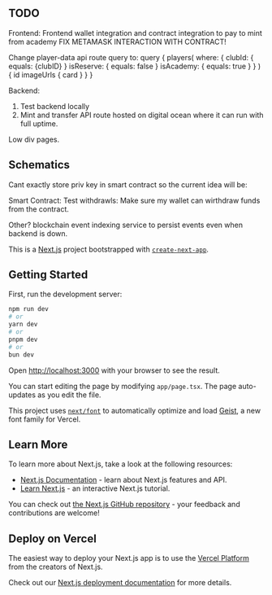 ## TODO

Frontend: 
Frontend wallet integration and contract integration to pay to mint from academy
FIX METAMASK INTERACTION WITH CONTRACT!

Change player-data api route query to:
query {
  players(
    where: {
      clubId: { equals: {clubID} }
      isReserve: { equals: false }
      isAcademy: { equals: true }
    }
  ) {
    id
    imageUrls {
      card
    }
  }
}

Backend:
1. Test backend locally
2. Mint and transfer API route hosted on digital ocean where it can run with full uptime.

Low div pages.

## Schematics

Cant exactly store priv key in smart contract so the current idea will be:

Smart Contract:
Test withdrawls: Make sure my wallet can wirthdraw funds from the contract.  


Other?
blockchain event indexing service to persist events even when backend is down.



This is a [Next.js](https://nextjs.org) project bootstrapped with [`create-next-app`](https://nextjs.org/docs/app/api-reference/cli/create-next-app).

## Getting Started

First, run the development server:

```bash
npm run dev
# or
yarn dev
# or
pnpm dev
# or
bun dev
```

Open [http://localhost:3000](http://localhost:3000) with your browser to see the result.

You can start editing the page by modifying `app/page.tsx`. The page auto-updates as you edit the file.

This project uses [`next/font`](https://nextjs.org/docs/app/building-your-application/optimizing/fonts) to automatically optimize and load [Geist](https://vercel.com/font), a new font family for Vercel.

## Learn More

To learn more about Next.js, take a look at the following resources:

- [Next.js Documentation](https://nextjs.org/docs) - learn about Next.js features and API.
- [Learn Next.js](https://nextjs.org/learn) - an interactive Next.js tutorial.

You can check out [the Next.js GitHub repository](https://github.com/vercel/next.js) - your feedback and contributions are welcome!

## Deploy on Vercel

The easiest way to deploy your Next.js app is to use the [Vercel Platform](https://vercel.com/new?utm_medium=default-template&filter=next.js&utm_source=create-next-app&utm_campaign=create-next-app-readme) from the creators of Next.js.

Check out our [Next.js deployment documentation](https://nextjs.org/docs/app/building-your-application/deploying) for more details.

